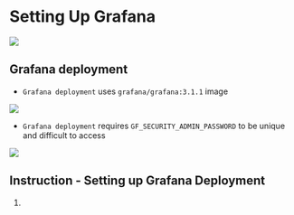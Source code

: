 # Setting Up Grafana

<img src="https://user-images.githubusercontent.com/6856382/222930465-2e7e1d13-c5af-4aa7-9733-970ebd0000c3.png">

## Grafana deployment
- `Grafana deployment` uses `grafana/grafana:3.1.1` image

<img src="https://user-images.githubusercontent.com/6856382/222930501-999f0a85-db7c-4188-a806-3b29a00b780a.png">

- `Grafana deployment` requires `GF_SECURITY_ADMIN_PASSWORD` to be unique and difficult to access

<img src="https://user-images.githubusercontent.com/6856382/222930553-44991240-18b8-46f5-ab9e-b1e58fe31de2.png">


## Instruction - Setting up Grafana Deployment

1. 

